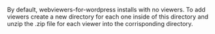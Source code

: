 By default, webviewers-for-wordpress installs with no viewers.
To add viewers create a new directory for each one inside of this directory
and unzip the .zip file for each viewer into the corrisponding directory.
